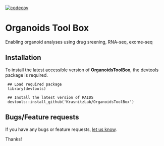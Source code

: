 
[![codecov](https://codecov.io/gh/KrasnitzLab/OrganoidsToolBox/branch/master/graph/badge.svg)](https://codecov.io/gh/KrasnitzLab/OrganoidsToolBox)

# Organoids Tool Box
Enabling organoid analyses using drug sreening, RNA-seq, exome-seq


## Installation ##

To install the latest accessible version of **OrganoidsToolBox**, the [devtools](https://cran.r-project.org/web/packages/devtools/index.html) 
package is required.

     ## Load required package
     library(devtools)

     ## Install the latest version of RAIDS
     devtools::install_github('KrasnitzLab/OrganoidsToolBox')


## Bugs/Feature requests ##

If you have any bugs or feature requests, 
[let us know](https://github.com/KrasnitzLab/OrganoidsToolBox/issues). 

Thanks!
